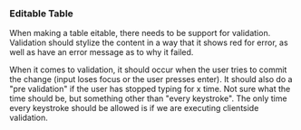 ### Editable Table
When making a table eitable, there needs to be support for validation. Validation should stylize the content in a way that it shows red for error, as well as have an error message as to why it failed.

When it comes to validation, it should occur when the user tries to commit the change (input loses focus or the user presses enter). It should also do a "pre validation" if the user has stopped typing for x time. Not sure what the time should be, but something other than "every keystroke". The only time every keystroke should be allowed is if we are executing clientside validation.

